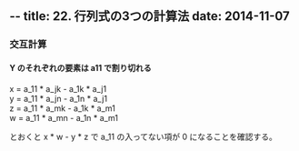 --
title: 22. 行列式の3つの計算法
date: 2014-11-07
--

### 交互計算

#### Y のそれぞれの要素は a11 で割り切れる

x = a_11 * a_jk - a_1k * a_j1  
y = a_11 * a_jn - a_1n * a_j1  
z = a_11 * a_mk - a_1k * a_m1  
w = a_11 * a_mn - a_1n * a_m1  

とおくと x * w - y * z で a_11 の入ってない項が 0 になることを確認する。

